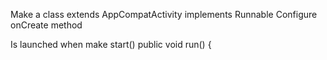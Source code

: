 Make a class extends AppCompatActivity implements Runnable
Configure onCreate method

Is launched when make start() public void run() {